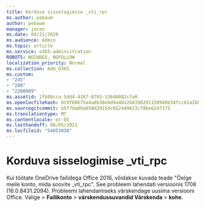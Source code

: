 ```yaml
---
title: Korduva sisselogimise _vti_rpc
ms.author: pebaum
author: pebaum
manager: jecon
ms.date: 04/21/2020
ms.audience: Admin
ms.topic: article
ms.service: o365-administration
ROBOTS: NOINDEX, NOFOLLOW
localization_priority: Normal
ms.collection: Adm_O365
ms.custom:
- "245"
- "280"
- "2200009"
ms.assetid: 1fb88cca-5dd4-4167-8783-13646082cfa0
ms.openlocfilehash: 019fb0675a4a8b38e4d9a4012b8398291150940b34fcc81a2bbf96942d3fa9ec
ms.sourcegitcommit: b5f7da89a650d2915dc652449623c78be6247175
ms.translationtype: MT
ms.contentlocale: et-EE
ms.lasthandoff: 08/05/2021
ms.locfileid: "54053030"
---
```

# <a name="repeated-login-to-open-_vti_rpc"></a>Korduva sisselogimise _vti_rpc

Kui töötate OneDrive failidega Office 2016, võidakse kuvada teade "Öelge meile konto, mida soovite _vti_rpc". See probleem lahendati versioonis 1708 (16.0.8431.2094). Probleemi lahendamiseks värskendage uusima versiooni Office. Valige  \> **Failikonto** \> **värskendussuvandid Värskenda** \> **kohe**.
  
